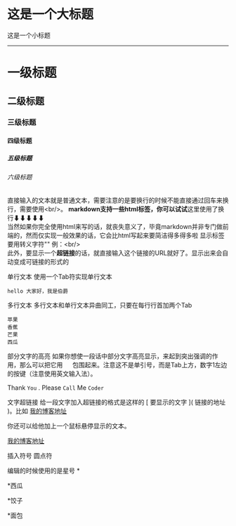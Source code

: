 这是一个大标题
==============
这是一个小标题
______________

# 一级标题
## 二级标题
### 三级标题
#### 四级标题
##### 五级标题
###### 六级标题

直接输入的文本就是普通文本，需要注意的是要换行的时候不能直接通过回车来换行，需要使用\<br/>。
<b>markdown支持一些html标签，你可以试试</b>这里使用了换行⬇⬇⬇⬇⬇<br/>当然如果你完全使用html来写的话，就丧失意义了，毕竟markdown并非专门做前端的，然而仅实现一般效果的话，它会比html写起来要简洁得多得多啦
显示标签要用转义字符"\" 例：\<br/><br/>
此外，要显示一个<b>超链接</b>的话，就直接输入这个链接的URL就好了。显示出来会自动变成可链接的形式的

单行文本  使用一个Tab符实现单行文本

	hello 大家好，我是伯爵
	
多行文本
多行文本和单行文本异曲同工，只要在每行行首加两个Tab<br/>

	苹果
	香蕉
	芒果
	西瓜
	
部分文字的高亮
如果你想使一段话中部分文字高亮显示，来起到突出强调的作用，那么可以把它用 `  ` 包围起来。注意这不是单引号，而是Tab上方，数字1左边的按键（注意使用英文输入法）。

Thank `You` . Please `Call` Me `Coder`

文字超链接
给一段文字加入超链接的格式是这样的 \[ 要显示的文字 \]\( 链接的地址 \)。比如
[我的博客地址](https://github.com/shenjuyu/Oracle_study.git)

你还可以给他加上一个鼠标悬停显示的文本。

[我的博客地址](https://github.com/shenjuyu/Oracle_study.git "悬停显示")

插入符号 圆点符

编辑的时候使用的是星号 *

*西瓜

*饺子

*面包





